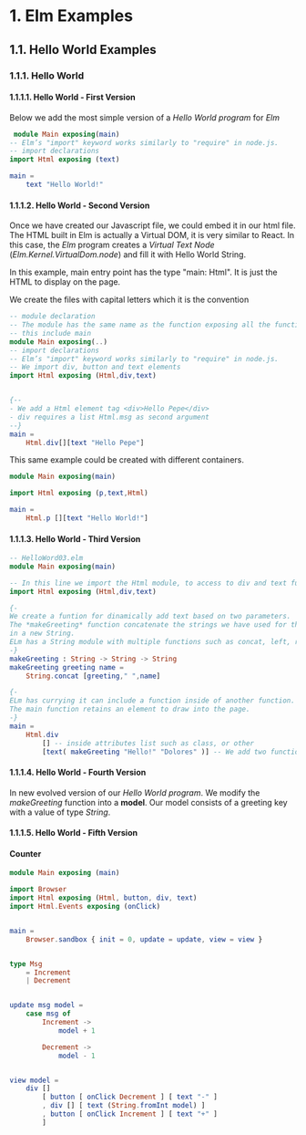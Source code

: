 # 1. Elm Examples

## 1.1. Hello World Examples

### 1.1.1. Hello World

#### 1.1.1.1. Hello World - First Version

Below we add the most simple version of a *Hello World program* for *Elm*

```elm
 module Main exposing(main)
-- Elm’s "import" keyword works similarly to "require" in node.js.
-- import declarations
import Html exposing (text)

main =
    text "Hello World!"
```

#### 1.1.1.2. Hello World - Second Version

Once we have created our Javascript file, we could embed it in our html file. The HTML built in Elm is actually a Virtual DOM, it is very similar to React. In this case, the *Elm* program creates a *Virtual Text Node* (*Elm.Kernel.VirtualDom.node*) and fill it with Hello World String.

In this example, main entry point has the type "main: Html". It is just the HTML to display on the page.

We create the files with capital letters which it is the convention

```elm
-- module declaration
-- The module has the same name as the function exposing all the functions
-- this include main
module Main exposing(..)
-- import declarations
-- Elm’s "import" keyword works similarly to "require" in node.js.
-- We import div, button and text elements
import Html exposing (Html,div,text)


{--
- We add a Html element tag <div>Hello Pepe</div>
- div requires a list Html.msg as second argument
--}
main =
    Html.div[][text "Hello Pepe"]
```

This same example could be created with different containers.

```elm
module Main exposing(main)

import Html exposing (p,text,Html)

main =
    Html.p [][text "Hello World!"]
```

#### 1.1.1.3. Hello World - Third Version

```elm
-- HelloWord03.elm
module Main exposing(main)

-- In this line we import the Html module, to access to div and text functionality
import Html exposing (Html,div,text)

{-
We create a funtion for dinamically add text based on two parameters.
The *makeGreeting* function concatenate the strings we have used for the greeting
in a new String.
ELm has a String module with multiple functions such as concat, left, reverse and others.
-}
makeGreeting : String -> String -> String
makeGreeting greeting name =
    String.concat [greeting," ",name]

{-
ELm has currying it can include a function inside of another function.
The main function retains an element to draw into the page.
-}
main =
    Html.div
        [] -- inside attributes list such as class, or other
        [text( makeGreeting "Hello!" "Dolores" )] -- We add two functions text and makeGreeting for text
```

#### 1.1.1.4. Hello World - Fourth Version

In new evolved version of our *Hello World program*. We modify the *makeGreeting* function into a **model**. Our model consists of a greeting key with a value of type *String*.

#### 1.1.1.5. Hello World - Fifth Version

#### Counter

```elm
module Main exposing (main)

import Browser
import Html exposing (Html, button, div, text)
import Html.Events exposing (onClick)


main =
    Browser.sandbox { init = 0, update = update, view = view }


type Msg
    = Increment
    | Decrement


update msg model =
    case msg of
        Increment ->
            model + 1

        Decrement ->
            model - 1


view model =
    div []
        [ button [ onClick Decrement ] [ text "-" ]
        , div [] [ text (String.fromInt model) ]
        , button [ onClick Increment ] [ text "+" ]
        ]
```